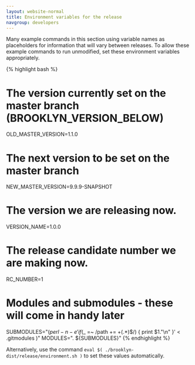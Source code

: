 ```yaml
---
layout: website-normal
title: Environment variables for the release
navgroup: developers
---
```


Many example commands in this section using variable names as placeholders for information that will vary between
releases. To allow these example commands to run unmodified, set these environment variables appropriately.

{% highlight bash %}
# The version currently set on the master branch (BROOKLYN_VERSION_BELOW)
OLD_MASTER_VERSION=1.1.0
# The next version to be set on the master branch
NEW_MASTER_VERSION=9.9.9-SNAPSHOT

# The version we are releasing now.
VERSION_NAME=1.0.0

# The release candidate number we are making now.
RC_NUMBER=1

# Modules and submodules - these will come in handy later
SUBMODULES="$( perl -n -e 'if ($_ =~ /path += +(.*)$/) { print $1."\n" }' < .gitmodules )"
MODULES=". ${SUBMODULES}"
{% endhighlight %}

Alternatively, use the command `eval $( ./brooklyn-dist/release/environment.sh )` to set these values automatically.
